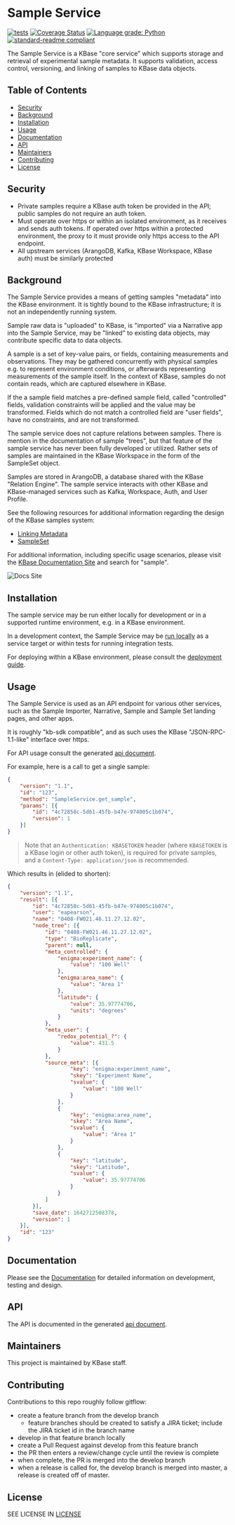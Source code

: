 # Sample Service  

[![tests](https://github.com/kbase/sample_service/actions/workflows/non_sdk_test.yml/badge.svg)](https://github.com/kbase/sample_service/actions/workflows/non_sdk_test.yml)
[![Coverage Status](https://coveralls.io/repos/github/kbase/sample_service/badge.svg?branch=master)](https://coveralls.io/github/kbase/sample_service?branch=master)
[![Language grade: Python](https://img.shields.io/lgtm/grade/python/g/kbase/sample_service.svg?logo=lgtm&logoWidth=18)](https://lgtm.com/projects/g/kbase/sample_service/context:python)
[![standard-readme compliant](https://img.shields.io/badge/readme%20style-standard-brightgreen.svg?style=flat-square)](https://github.com/RichardLitt/standard-readme)

The Sample Service is a KBase "core service" which supports storage and retrieval of experimental sample metadata. It supports validation, access control, versioning, and linking of samples to KBase data objects. 

## Table of Contents

- [Security](#security)
- [Background](#background)
- [Installation](#installation)
- [Usage](#usage)
- [Documentation](#documentation)
- [API](#api)
- [Maintainers](#maintainers)
- [Contributing](#contributing)
- [License](#license)

## Security

- Private samples require a KBase auth token be provided in the API; public samples do not require an auth token.
- Must operate over https or within an isolated environment, as it receives and sends auth tokens. If operated over https within a protected environment, the proxy to it must provide only https access to the API endpoint.
- All upstream services (ArangoDB, Kafka, KBase Workspace, KBase auth) must be similarly protected

## Background

The Sample Service provides a means of getting samples "metadata" into the KBase environment. It is tightly bound to the KBase infrastructure; it is not an independently running system.

Sample raw data is "uploaded" to KBase, is "imported" via a Narrative app into the Sample Service, may be "linked" to existing data objects, may contribute specific data to data objects.

A sample is a set of key-value pairs, or fields, containing measurements and observations. They may be gathered concurrently with physical samples e.g. to represent environment conditions, or afterwards representing measurements of the sample itself. In the context of KBase, samples do not contain reads, which are captured elsewhere in KBase.
 
If the a sample field matches a pre-defined sample field, called "controlled" fields, validation constraints will be applied and the value may be transformed. Fields which do not match a controlled field are "user fields", have no constraints, and are not transformed.

The sample service does not capture relations between samples. There is mention in the documentation of sample "trees", but that feature of the sample service has never been fully developed or utilized. Rather sets of samples are maintained in the KBase Workspace in the form of the SampleSet object.

 Samples are stored in ArangoDB, a database shared with the KBase "Relation Engine". The sample service interacts with other KBase and KBase-managed services such as Kafka, Workspace, Auth, and User Profile.
 
See the following resources for additional information regarding the design of the KBase samples system:
- [Linking Metadata](https://docs.kbase.us/data/samples)
- [SampleSet](https://docs.kbase.us/data/upload-download-guide/sampleset)

For additional information, including specific usage scenarios, please visit the [KBase Documentation Site](https://docs.kbase.us) and search for "sample".

![Docs Site](./docs/images/kbase-docs-site.png)
  
## Installation

The sample service may be run either locally for development or in a supported runtime environment, e.g. in a KBase environment.

In a development context, the Sample Service may be [run locally](./docs/development/local-docker.md) as a service target or within tests for running integration tests.

For deploying within a KBase environment, please consult the [deployment guide](./docs/deployment/index.md).

## Usage

The Sample Service is used as an API endpoint for various other services, such as the Sample Importer, Narrative, Sample and Sample Set landing pages, and other apps.

It is roughly "kb-sdk compatible", and as such uses the KBase "JSON-RPC-1.1-like" interface over https. 

For API usage consult the generated [api document](http://htmlpreview.github.io/?https://github.com/kbase/sample_service/blob/master/SampleService.html).

For example, here is a call to get a single sample:

```json
{
	"version": "1.1",
	"id": "123",
	"method": "SampleService.get_sample",
	"params": [{
		"id": "4c72858c-5d61-45fb-b47e-974005c1b074",
		"version": 1
	}]
}
```

> Note that an `Authentication: KBASETOKEN` header (where `KBASETOKEN` is a KBase login or other auth token), is required for private samples, and a `Content-Type: application/json` is recommended.

Which results in (elided to shorten):

```json
{
	"version": "1.1",
	"result": [{
		"id": "4c72858c-5d61-45fb-b47e-974005c1b074",
		"user": "eapearson",
		"name": "0408-FW021.46.11.27.12.02",
		"node_tree": [{
			"id": "0408-FW021.46.11.27.12.02",
			"type": "BioReplicate",
			"parent": null,
			"meta_controlled": {
				"enigma:experiment_name": {
					"value": "100 Well"
				},
				"enigma:area_name": {
					"value": "Area 1"
				},
				"latitude": {
					"value": 35.97774706,
					"units": "degrees"
				}
			},
			"meta_user": {
				"redox_potential_?": {
					"value": 431.5
				}
			},
			"source_meta": [{
					"key": "enigma:experiment_name",
					"skey": "Experiment Name",
					"svalue": {
						"value": "100 Well"
					}
				},
				{
					"key": "enigma:area_name",
					"skey": "Area Name",
					"svalue": {
						"value": "Area 1"
					}
				},
				{
					"key": "latitude",
					"skey": "Latitude",
					"svalue": {
						"value": 35.97774706
					}
				}
			]
		}],
		"save_date": 1642712508378,
		"version": 1
	}],
	"id": "123"
}
```

## Documentation

Please see the [Documentation](./docs/index.md) for detailed information on development, testing and design.

## API

The API is documented in the generated [api document](http://htmlpreview.github.io/?https://github.com/kbase/sample_service/blob/master/SampleService.html).

## Maintainers

This project is maintained by KBase staff.

## Contributing

Contributions to this repo roughly follow gitflow:

- create a feature branch from the develop branch
  - feature branches should be created to satisfy a JIRA ticket; include the JIRA ticket id in the branch name
- develop in that feature branch locally
- create a Pull Request against develop from this feature branch
- the PR then enters a review/change cycle until the review is complete
- when complete, the PR is merged into the develop branch 
- when a release is called for, the develop branch is merged into master, a release is created off of master.

## License

SEE LICENSE IN [LICENSE](https://raw.githubusercontent.com/kbase/sample_service/master/LICENSE)

